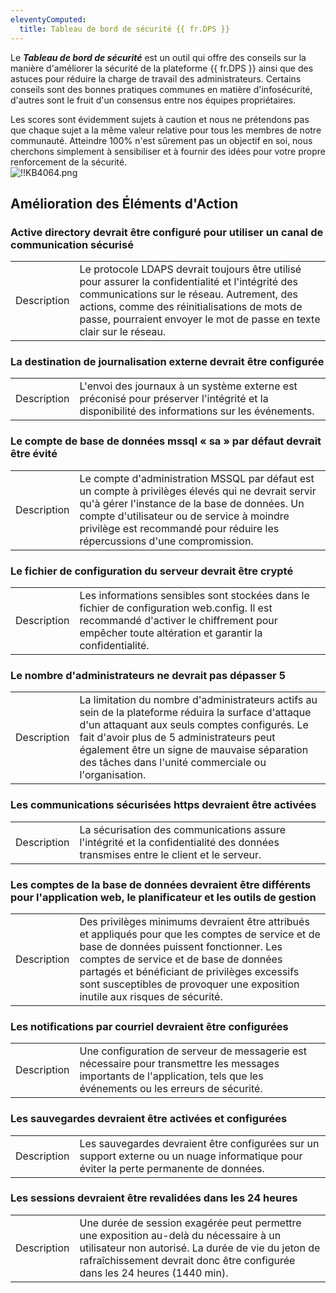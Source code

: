 ```yaml
---
eleventyComputed:
  title: Tableau de bord de sécurité {{ fr.DPS }}
---
```

Le ***Tableau de bord de sécurité*** est un outil qui offre des conseils sur la manière d'améliorer la sécurité de la plateforme {{ fr.DPS }} ainsi que des astuces pour réduire la charge de travail des administrateurs. Certains conseils sont des bonnes pratiques communes en matière d'infosécurité, d'autres sont le fruit d'un consensus entre nos équipes propriétaires.  

Les scores sont évidemment sujets à caution et nous ne prétendons pas que chaque sujet a la même valeur relative pour tous les membres de notre communauté. Atteindre 100% n'est sûrement pas un objectif en soi, nous cherchons simplement à sensibiliser et à fournir des idées pour votre propre renforcement de la sécurité.  
![!!KB4064.png](/img/fr/kb/KB4064.png)

## Amélioration des Éléments d'Action 

### Active directory devrait être configuré pour utiliser un canal de communication sécurisé

|             |     |
| ----------- | --- |
| Description | Le protocole LDAPS devrait toujours être utilisé pour assurer la confidentialité et l'intégrité des communications sur le réseau. Autrement, des actions, comme des réinitialisations de mots de passe, pourraient envoyer le mot de passe en texte clair sur le réseau. | Mesures d'atténuation | Dans l'interface Web ***Administration - Paramètres Serveur - Authentification - Domaines*** , cochez la case ***Activer LDAPS*** . |

### La destination de journalisation externe devrait être configurée

|             |     |
| ----------- | --- |
| Description | L'envoi des journaux à un système externe est préconisé pour préserver l'intégrité et la disponibilité des informations sur les événements. | Mesures d'atténuation | La journalisation est configurée dans l'interface web ***Administration - Paramètres Serveur - Journalisation*** . |

### Le compte de base de données mssql « sa » par défaut devrait être évité

|             |     |
| ----------- | --- |
| Description | Le compte d'administration MSSQL par défaut est un compte à privilèges élevés qui ne devrait servir qu'à gérer l'instance de la base de données. Un compte d'utilisateur ou de service à moindre privilège est recommandé pour réduire les répercussions d'une compromission. |

### Le fichier de configuration du serveur devrait être crypté

|             |     |
| ----------- | --- |
| Description | Les informations sensibles sont stockées dans le fichier de configuration web.config. Il est recommandé d'activer le chiffrement pour empêcher toute altération et garantir la confidentialité. |

### Le nombre d'administrateurs ne devrait pas dépasser 5

|             |     |
| ----------- | --- |
| Description | La limitation du nombre d'administrateurs actifs au sein de la plateforme réduira la surface d'attaque d'un attaquant aux seuls comptes configurés. Le fait d'avoir plus de 5 administrateurs peut également être un signe de mauvaise séparation des tâches dans l'unité commerciale ou l'organisation. |

### Les communications sécurisées https devraient être activées

|             |     |
| ----------- | --- |
| Description | La sécurisation des communications assure l'intégrité et la confidentialité des données transmises entre le client et le serveur. |

### Les comptes de la base de données devraient être différents pour l'application web, le planificateur et les outils de gestion

|             |     |
| ----------- | --- |
| Description | Des privilèges minimums devraient être attribués et appliqués pour que les comptes de service et de base de données puissent fonctionner. Les comptes de service et de base de données partagés et bénéficiant de privilèges excessifs sont susceptibles de provoquer une exposition inutile aux risques de sécurité. |

### Les notifications par courriel devraient être configurées

|             |     |
| ----------- | --- |
| Description | Une configuration de serveur de messagerie est nécessaire pour transmettre les messages importants de l'application, tels que les événements ou les erreurs de sécurité. | Mesures d'atténuation | Les paramètres du serveur de courrier électronique se trouvent dans l'interface Web ***Administration - Paramètres Serveur - Courriel*** . |

### Les sauvegardes devraient être activées et configurées

|             |     |
| ----------- | --- |
| Description | Les sauvegardes devraient être configurées sur un support externe ou un nuage informatique pour éviter la perte permanente de données. |

### Les sessions devraient être revalidées dans les 24 heures

|             |     |
| ----------- | --- |
| Description | Une durée de session exagérée peut permettre une exposition au-delà du nécessaire à un utilisateur non autorisé. La durée de vie du jeton de rafraîchissement devrait donc être configurée dans les 24 heures (1440 min). |


